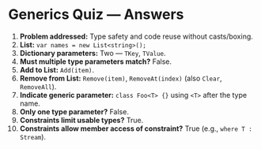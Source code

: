 # Generics Quiz — Answers

1. **Problem addressed:** Type safety and code reuse without casts/boxing.
2. **List<string>:** `var names = new List<string>();`
3. **Dictionary parameters:** Two — `TKey`, `TValue`.
4. **Must multiple type parameters match?** False.
5. **Add to List:** `Add(item)`.
6. **Remove from List:** `Remove(item)`, `RemoveAt(index)` (also `Clear`, `RemoveAll`).
7. **Indicate generic parameter:** `class Foo<T> {}` using `<T>` after the type name.
8. **Only one type parameter?** False.
9. **Constraints limit usable types?** True.
10. **Constraints allow member access of constraint?** True (e.g., `where T : Stream`).